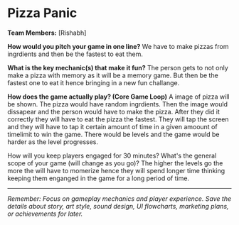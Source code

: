 # Pizza Panic

**Team Members:** [Rishabh]

**How would you pitch your game in one line?**
We have to make pizzas from ingrdients and then be the fastest to eat them.

**What is the key mechanic(s) that make it fun?**
The person gets to not only make a pizza with memory as it will be a memory game. But then be the fastest one to eat it hence bringing in a new fun challange. 

**How does the game actually play? (Core Game Loop)**
A image of pizza will be shown. The pizza would have random ingrdients. Then the image would dissapear and the person would have to make the pizza. After they did it correctly they will have to eat the pizza the fastest. They will tap the screen and they will have to tap it certain amount of time in a given amoount of timelimit to win the game. There would be levels and the game would be harder as the level progresses.

How will you keep players engaged for 30 minutes? What's the general scope of your game (will change as you go)?
The higher the levels go the more the will have to momerize hence they will spend longer time thinking keeping them enganged in the game for a long period of time.

---
*Remember: Focus on gameplay mechanics and player experience. Save the details about story, art style, sound design, UI flowcharts, marketing plans, or achievements for later.*
